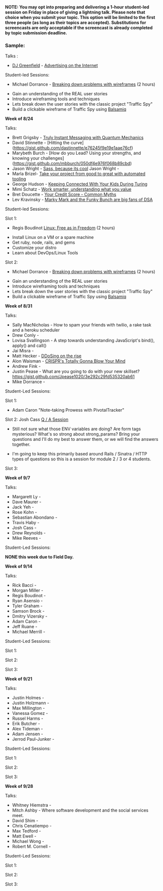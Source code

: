 **NOTE: You may opt into preparing and delivering a 1-hour student-led session on Friday in place of giving a lightning talk. Please note that choice when you submit your topic. This option will be limited to the first three people (as long as their topics are accepted). Substitutions for screencasts are only acceptable if the screencast is already completed by topic submission deadline.**

### Sample:
Talks :

* [DJ Greenfield](https://www.facebook.com/dj.greenfield3) - [Advertising on the Internet](https://gist.github.com/AllPurposeName/7c117da4b0345eb6b817)

Student-led Sessions:

* Michael Dorrance - [Breaking down problems with wireframes](https://gist.github.com/mdorrance/0542aa31b9328bf80c9c) (2 hours)
- Gain an understanding of the REAL user stories
- Introduce wireframing tools and techniques
- Lets break down the user stories with the classic project "Traffic Spy"
- Build a clickable wireframe of Traffic Spy using [Balsamiq](https://balsamiq.com/)

**Week of 8/24**

Talks:

* Brett Grigsby - [Truly Instant Messaging with Quantum Mechanics](https://gist.github.com/brettgrigsby/d6a336d3b1d3183cb945)
* David Stinnette - [Hitting the curve] (https://gist.github.com/dastinnette/e76245f9e19e1aae76cf)
* Marybeth Burch - [How do you Lead? Using your strengths, and knowing your challenges] (https://gist.github.com/mbburch/050df4e976f068b89cbd)
* Jason Wright - [Sass, because its cool](https://gist.github.com/noobjey/12e050da7c9e1b5793dd) Jason Wright -
* Marla Brizel- [Take your project from good to great with automated tooling](https://gist.github.com/marlabrizel/0626734e3bfb0f913980)
* George Hudson - [Keeping Connected With Your Kids During Turing](https://gist.github.com/Egogre/9fd9619a6f6f62692809)
* Mimi Schatz - [Work smarter, understanding what you value](https://gist.github.com/mcschatz/a2ff0275bdf787689c18)
* Bret Doucette - [Your Credit Score - Common Myths](https://gist.github.com/bad6e/db72d1f2dc3028ff0789)
* Lev Kravinsky - [Marky Mark and the Funky Bunch are big fans of DSA](https://gist.github.com/levthedev/cedb5584c325458447e1)

Student-led Sessions:

Slot 1:
* Regis Boudinot [Linux: Free as in Freedom](https://gist.github.com/selfup/292e09d0b0b23236fbbf) (2 hours)
- Install Linux on a VM or a spare machine
- Get ruby, node, rails, and gems
- Customize your distro
- Learn about DevOps/Linux Tools

Slot 2:
* Michael Dorrance - [Breaking down problems with wireframes](https://gist.github.com/mdorrance/0542aa31b9328bf80c9c) (2 hours)
- Gain an understanding of the REAL user stories
- Introduce wireframing tools and techniques
- Lets break down the user stories with the classic project "Traffic Spy"
- Build a clickable wireframe of Traffic Spy using [Balsamiq](https://balsamiq.com/)

**Week of 8/31**

Talks:

* Sally MacNicholas - How to spam your friends with twilio, a rake task and a heroku scheduler
* Drew Conly -
* Lovisa Svallingson - A step towards understanding JavaScript's bind(), apply() and call()
* Jai Misra -
* Matt Hecker - [DDoSing on the rise](https://gist.github.com/HoffsMH/fa587eb2aa3644a36051)
* Alon Waisman - [CRISPR's Totally Gonna Blow Your Mind](https://gist.github.com/MowAlon/912d9a53323bc6c83a2b)
* Andrew Fink -
* Justin Pease - What are you going to do with your new skillset?   https://gist.github.com/Jpease1020/3e292c29fd535320ab61
* Mike Dorrance -

Student-Led Sessions:

Slot 1:
* Adam Caron "Note-taking Prowess with PivotalTracker"

Slot 2: Josh Cass [Q / A Session](https://gist.github.com/joshcass/f0ef83423a76f6a46085)
- Still not sure what those ENV variables are doing? Are form tags mysterious?
What's so strong about strong_params? Bring your questions and I'll do my best
to answer them, or we will find the answers together.

- I'm going to keep this primarily based around Rails / Sinatra / HTTP types of
questions so this is a session for module 2 / 3 or 4 students.

Slot 3:

**Week of 9/7**

Talks:

* Margarett Ly  -
* Dave Maurer -
* Jack Yeh -
* Rose Kohn -
* Sebastian Abondano -
* Travis Haby -
* Josh Cass -
* Drew Reynolds -
* Mike Reeves -

Student-Led Sessions:

__NONE this week due to Field Day.__

**Week of 9/14**

Talks:

* Rick Bacci -
* Morgan Miller -
* Regis Boudinot -
* Ryan Asensio -
* Tyler Graham -
* Samson Brock -
* Dmitry Vizersky -
* Adam Caron -
* Jeff Ruane -
* Michael Merrill -

Student-Led Sessions:

Slot 1:

Slot 2:

Slot 3:

**Week of 9/21**

Talks:

* Justin Holmes -
* Justin Holzmann -
* Max Millington -
* Vanessa Gomez -
* Russel Harms -
* Erik Butcher -
* Alex Tideman -
* Adam Jensen -
* Jerrod Paul-Junker -

Student-Led Sessions:

Slot 1:

Slot 2:

Slot 3:

**Week of 9/28**

Talks:

* Whitney Hiemstra -
* Mitch Ashby - Where software development and the social services meet.
* David Shim -
* Chris Cenatiempo -
* Max Tedford -
* Matt Ewell -
* Michael Wong -
* Robert M. Cornell -

Student-Led Sessions:

Slot 1:

Slot 2:

Slot 3:

